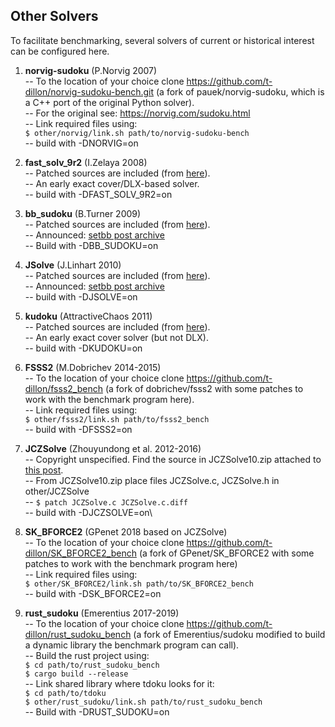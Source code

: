 
## Other Solvers

To facilitate benchmarking, several solvers of current or historical interest can be
configured here.

1. **norvig-sudoku** (P.Norvig 2007)\
 -- To the location of your choice clone https://github.com/t-dillon/norvig-sudoku-bench.git (a fork
    of pauek/norvig-sudoku, which is a C++ port of the original Python solver).\
 -- For the original see: https://norvig.com/sudoku.html \
 -- Link required files using:\
    `$ other/norvig/link.sh path/to/norvig-sudoku-bench`\
 -- build with -DNORVIG=on

1. **fast_solv_9r2** (I.Zelaya 2008)\
 -- Patched sources are included (from [here](https://github.com/attractivechaos/plb/blob/master/sudoku/incoming/fast_solv_9r2.c)).\
 -- An early exact cover/DLX-based solver.\
 -- build with -DFAST_SOLV_9R2=on

1. **bb_sudoku** (B.Turner 2009)\
 -- Patched sources are included (from [here](https://sites.google.com/site/bbsudokufiles)).\
 -- Announced: [setbb post archive](http://programmers.enjoysudoku.com/www.setbb.com/sudoku/viewtopic4cf4.html)\
 -- Build with -DBB_SUDOKU=on

1. **JSolve** (J.Linhart 2010)\
 -- Patched sources are included (from [here](http://www.enjoysudoku.com/JSolve12.zip)).\
 -- Announced: [setbb post archive](http://programmers.enjoysudoku.com/www.setbb.com/sudoku/viewtopic42ef.html)\
 -- build with -DJSOLVE=on

1. **kudoku** (AttractiveChaos 2011)\
 -- Patched sources are included 
    (from [here](https://raw.githubusercontent.com/attractivechaos/plb/master/sudoku/sudoku_v1.c)).\
 -- An early exact cover solver (but not DLX).\
 -- build with -DKUDOKU=on

1. **FSSS2** (M.Dobrichev 2014-2015)\
 -- To the location of your choice clone https://github.com/t-dillon/fsss2_bench (a fork of
    dobrichev/fsss2 with some patches to work with the benchmark program here).\
 -- Link required files using:\
    `$ other/fsss2/link.sh path/to/fsss2_bench`\
 -- build with -DFSSS2=on

1. **JCZSolve** (Zhouyundong et al. 2012-2016)\
 -- Copyright unspecified. Find the source in JCZSolve10.zip attached to [this post](http://forum.enjoysudoku.com/3-77us-solver-2-8g-cpu-testcase-17sodoku-t30470-210.html#p249309).\
 -- From JCZSolve10.zip place files JCZSolve.c, JCZSolve.h in other/JCZSolve\
 -- `$ patch JCZSolve.c JCZSolve.c.diff`\
 -- build with -DJCZSOLVE=on\

1. **SK_BFORCE2** (GPenet 2018 based on JCZSolve)\
 -- To the location of your choice clone https://github.com/t-dillon/SK_BFORCE2_bench (a fork
    of GPenet/SK_BFORCE2 with some patches to work with the benchmark program here)\
 -- Link required files using:\
    `$ other/SK_BFORCE2/link.sh path/to/SK_BFORCE2_bench`\
 -- build with -DSK_BFORCE2=on

1. **rust_sudoku** (Emerentius 2017-2019)\
 -- To the location of your choice clone https://github.com/t-dillon/rust_sudoku_bench (a fork of
    Emerentius/sudoku modified to build a dynamic library the benchmark program can call).\
 -- Build the rust project using:\
    `$ cd path/to/rust_sudoku_bench`\
    `$ cargo build --release`\
 -- Link shared library where tdoku looks for it:\
    `$ cd path/to/tdoku`\
    `$ other/rust_sudoku/link.sh path/to/rust_sudoku_bench`\
 -- Build with -DRUST_SUDOKU=on

